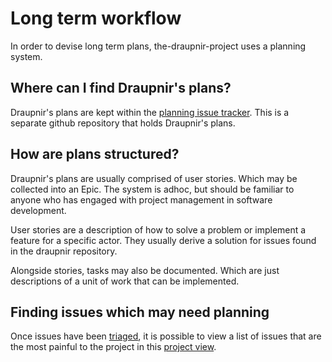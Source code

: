 # Long term workflow

In order to devise long term plans, the-draupnir-project uses a planning system.

## Where can I find Draupnir's plans?

Draupnir's plans are kept within the
[planning issue tracker](https://github.com/the-draupnir-project/planning/issues).
This is a separate github repository that holds Draupnir's plans.

## How are plans structured?

Draupnir's plans are usually comprised of user stories. Which may be collected
into an Epic. The system is adhoc, but should be familiar to anyone who has
engaged with project management in software development.

User stories are a description of how to solve a problem or implement a feature
for a specific actor. They usually derive a solution for issues found in the
draupnir repository.

Alongside stories, tasks may also be documented. Which are just descriptions of
a unit of work that can be implemented.

## Finding issues which may need planning

Once issues have been [triaged](./triaging), it is possible to view a list of
issues that are the most painful to the project in this
[project view](https://github.com/orgs/the-draupnir-project/projects/5/views/8).
